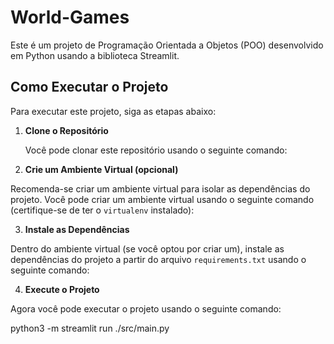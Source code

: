 # World-Games

Este é um projeto de Programação Orientada a Objetos (POO) desenvolvido em Python usando a biblioteca Streamlit.

## Como Executar o Projeto

Para executar este projeto, siga as etapas abaixo:

1. **Clone o Repositório**

   Você pode clonar este repositório usando o seguinte comando:


2. **Crie um Ambiente Virtual (opcional)**

Recomenda-se criar um ambiente virtual para isolar as dependências do projeto. Você pode criar um ambiente virtual usando o seguinte comando (certifique-se de ter o `virtualenv` instalado):

3. **Instale as Dependências**

Dentro do ambiente virtual (se você optou por criar um), instale as dependências do projeto a partir do arquivo `requirements.txt` usando o seguinte comando:


4. **Execute o Projeto**

Agora você pode executar o projeto usando o seguinte comando:

python3 -m streamlit run ./src/main.py
